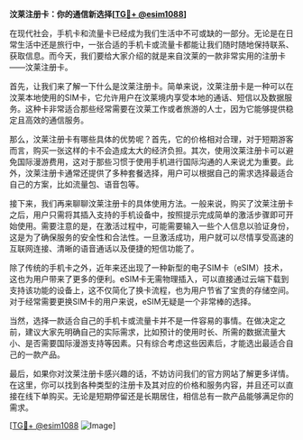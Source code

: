 **汶莱注册卡：你的通信新选择[[TG💪+ @esim1088](https://t.me/s/esim1088)]**

在现代社会，手机卡和流量卡已经成为我们生活中不可或缺的一部分。无论是在日常生活中还是旅行中，一张合适的手机卡或流量卡都能让我们随时随地保持联系、获取信息。而今天，我们要给大家介绍的就是来自汶莱的一款非常实用的注册卡——汶莱注册卡。

首先，让我们来了解一下什么是汶莱注册卡。简单来说，汶莱注册卡是一种可以在汶莱本地使用的SIM卡，它允许用户在汶莱境内享受本地的通话、短信以及数据服务。这种卡非常适合那些经常需要在汶莱工作或者旅游的人士，因为它能够提供稳定且高效的通信服务。

那么，汶莱注册卡有哪些具体的优势呢？首先，它的价格相对合理，对于短期游客而言，购买一张这样的卡不会造成太大的经济负担。其次，使用汶莱注册卡可以避免国际漫游费用，这对于那些习惯于使用手机进行国际沟通的人来说尤为重要。此外，汶莱注册卡通常还提供了多种套餐选择，用户可以根据自己的需求选择最适合自己的方案，比如流量包、语音包等。

接下来，我们再来聊聊汶莱注册卡的具体使用方法。一般来说，购买了汶莱注册卡之后，用户只需将其插入支持的手机设备中，按照提示完成简单的激活步骤即可开始使用。需要注意的是，在激活过程中，可能需要输入一些个人信息以验证身份，这是为了确保服务的安全性和合法性。一旦激活成功，用户就可以尽情享受高速的互联网连接、清晰的语音通话以及便捷的短信功能了。

除了传统的手机卡之外，近年来还出现了一种新型的电子SIM卡（eSIM）技术，这也为用户带来了更多的便利。eSIM卡无需物理插入，可以直接通过云端下载到支持该功能的设备上，这不仅简化了换卡流程，也为用户节省了宝贵的存储空间。对于经常需要更换SIM卡的用户来说，eSIM无疑是一个非常棒的选择。

当然，选择一款适合自己的手机卡或流量卡并不是一件容易的事情。在做决定之前，建议大家先明确自己的实际需求，比如预计的使用时长、所需的数据流量大小、是否需要国际漫游支持等因素。只有综合考虑这些因素后，才能选出最适合自己的一款产品。

最后，如果你对汶莱注册卡感兴趣的话，不妨访问我们的官方网站了解更多详情。在这里，你可以找到各种类型的注册卡及其对应的价格和服务内容，并且还可以直接在线下单购买。无论是短期停留还是长期居住，相信总有一款产品能够满足你的需求。

[[TG💪+ @esim1088](https://t.me/s/esim1088) ![Image](https://i.postimg.cc/4NQfJmqS/Snipaste-2025-05-13-00-14-12.png)]